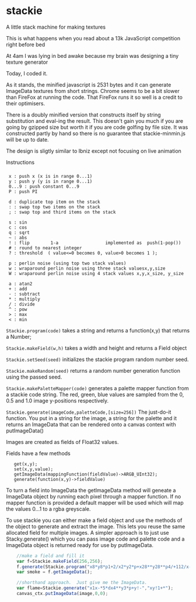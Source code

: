 # stackie
A little stack machine for making textures

This is what happens when you read about a 13k JavaScript competition right before bed

At 4am I was lying in bed awake because my brain was designing a tiny texture generator

Today, I coded it.

As it stands, the minified javascript is 2531 bytes and it can generate ImageData textures from short strings. Chrome seems to be a bit slower than FireFox at running the code.  That FireFox runs it so well is a credit to their optimisers.

There is a doubly minified version that constructs itself by string substitution and eval-ing the result.  This doesn't gain you much if you are going by gzipped size but worth it if you are code golfing by file size.  It was constructed partly by hand so there is no guarantee that stackie-minmin.js will be up to date. 

The design is sligtly similar to Ibniz except not focusing on live animation


Instructions
###


     x : push x (x is in range 0...1)
     y : push y (y is in range 0...1)
     0...9 : push constant 0...9
     P : push PI

     d : duplicate top item on the stack 
     : : swap top two items on the stack
     ; : swap top and third items on the stack

     s : sin 
     c : cos 
     q : sqrt 
     ~ : abs 
     ! : flip        1-a                  implemented as  push(1-pop()) 
     # : round to nearest integer
     ? : threshold  ( value<=0 becomes 0, value>0 becomes 1 );  

     p : perlin noise (using top two stack values) 
     w : wraparound perlin noise using three stack valuesx,y,size
     W : wraparound perlin noise using 4 stack values x,y,x_size, y_size

     a : atan2 
     + : add 
     - : subtract 
     * : multiply 
     / : divide 
     ^ : pow         
     > : max         
     < : min         



`Stackie.program(code)` takes a string and returns a function(x,y) that returns a Number;

`Stackie.makeField(w,h)` takes a width and height and returns a Field object 

`Stackie.setSeed(seed)` initializes the stackie program random number seed.

`Stackie.makeRandom(seed)`  returns a random number generation function using the passed seed.

`Stackie.makePaletteMapper(code)` generates a palette mapper function from a stackie code string.  The red, green, blue values are sampled from the 0, 0.5 and 1.0 image y-positions respectively.

`Stackie.generate(imageCode,paletteCode,[size=256])` The just-do-it function.  You put in a string for the image, a string for the palette and it returns an ImageData that can be rendered onto a canvas context with putImageData()


Images are created as fields of Float32 values.

 Fields have a few methods
 ```
    get(x,y);   
    set(x,y,value);
    getImageData(mappingFunction(fieldValue)->ARGB_UInt32);
    generate(function(x,y)->fieldValue)    
```
To turn a field into ImageData the getImageData method will geneate a ImageData object by running each pixel through a mapper function.   If no mapper function is provided a default
mapper will be used which will map the values 0...1 to a  rgba greyscale.


To use stackie you can either make a field object and use the methods of the object
to  generate and extract the image.  This lets you reuse the same allocated field for multiple
images.   A simpler approach is to just use Stacky.generate() which you can pass image code and palette code and a ImageData object is returned ready for use by putImageData.

```javascript
	//make a field and fill it
	var f=Stackie.makeField(256,256);
	f.generate(Stackie.program("x8*y8*p1+2/x2*y2*p+x28**y28**p4/+112/x-d*-112/y-d*-*d*d*d*d**"));
	var smoke = f.getImageData();

	//shorthand approach.  Just give me the ImageData. 
	var flame=Stackie.generate("x1x-*5*dx4**y3*p+y!-","xy!1+*");
	canvas_ctx.putImageData(image,0,0); 
``` 




